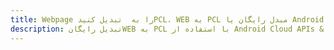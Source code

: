 ---title: Webpage را به  تبدیل کنیدPCL، WEB به PCL مبدل رایگان یا Android SDKdescription: تبدیل رایگانWEB به PCL با استفاده از Android Cloud APIs & SDK همچنین اسناد PDF را در Cloud ایجاد، ویرایش و رندر کنید.---